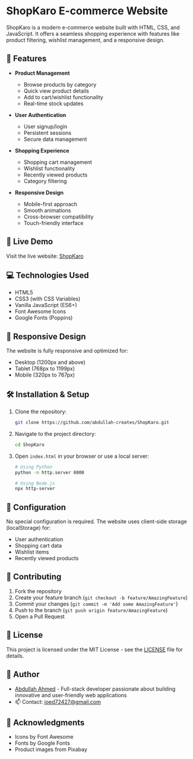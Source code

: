 # ShopKaro E-commerce Website

ShopKaro is a modern e-commerce website built with HTML, CSS, and JavaScript. It offers a seamless shopping experience with features like product filtering, wishlist management, and a responsive design.

## 🌟 Features

- **Product Management**
  - Browse products by category
  - Quick view product details
  - Add to cart/wishlist functionality
  - Real-time stock updates

- **User Authentication**
  - User signup/login
  - Persistent sessions
  - Secure data management

- **Shopping Experience**
  - Shopping cart management
  - Wishlist functionality
  - Recently viewed products
  - Category filtering

- **Responsive Design**
  - Mobile-first approach
  - Smooth animations
  - Cross-browser compatibility
  - Touch-friendly interface

## 🚀 Live Demo

Visit the live website: [ShopKaro](https://abdullah-creates.github.io/ShopKaro)

## 💻 Technologies Used

- HTML5
- CSS3 (with CSS Variables)
- Vanilla JavaScript (ES6+)
- Font Awesome Icons
- Google Fonts (Poppins)

## 📱 Responsive Design

The website is fully responsive and optimized for:
- Desktop (1200px and above)
- Tablet (768px to 1199px)
- Mobile (320px to 767px)

## 🛠️ Installation & Setup

1. Clone the repository:
   ```bash
   git clone https://github.com/abdullah-creates/ShopKaro.git
   ```

2. Navigate to the project directory:
   ```bash
   cd ShopKaro
   ```

3. Open `index.html` in your browser or use a local server:
   ```bash
   # Using Python
   python -m http.server 8000
   
   # Using Node.js
   npx http-server
   ```

## 🔧 Configuration

No special configuration is required. The website uses client-side storage (localStorage) for:
- User authentication
- Shopping cart data
- Wishlist items
- Recently viewed products

## 📝 Contributing

1. Fork the repository
2. Create your feature branch (`git checkout -b feature/AmazingFeature`)
3. Commit your changes (`git commit -m 'Add some AmazingFeature'`)
4. Push to the branch (`git push origin feature/AmazingFeature`)
5. Open a Pull Request

## 📜 License

This project is licensed under the MIT License - see the [LICENSE](LICENSE) file for details.

## 👥 Author

- [Abdullah Ahmed](https://github.com/abdullah-creates) - Full-stack developer passionate about building innovative and user-friendly web applications
- 📫 Contact: joed72427@gmail.com

## 🙏 Acknowledgments

- Icons by Font Awesome
- Fonts by Google Fonts
- Product images from Pixabay 
